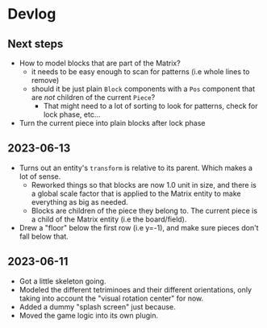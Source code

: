 # Devlog

## Next steps

- How to model blocks that are part of the Matrix?
  - it needs to be easy enough to scan for patterns (i.e whole lines to remove)
  - should it be just plain `Block` components with a `Pos` component that are
  _not_ children of the current `Piece`?
    - That might need to a lot of sorting to look for patterns, check for lock
    phase, etc...
- Turn the current piece into plain blocks after lock phase

## 2023-06-13

- Turns out an entity's `transform` is relative to its parent. Which makes a lot
of sense.
  - Reworked things so that blocks are now 1.0 unit in size, and there is a
  global scale factor that is applied to the Matrix entity to make everything as
  big as needed.
  - Blocks are children of the piece they belong to. The current piece is a
  child of the Matrix entity (i.e the board/field).
- Drew a "floor" below the first row (i.e y=-1), and make sure pieces don't fall
below that.

## 2023-06-11

- Got a little skeleton going.
- Modeled the different tetriminoes and their different orientations, only
taking into account the "visual rotation center" for now.
- Added a dummy "splash screen" just because.
- Moved the game logic into its own plugin.
